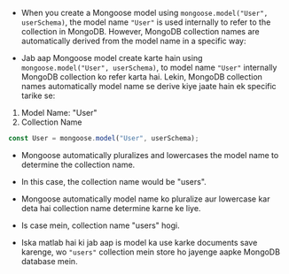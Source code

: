 - When you create a Mongoose model using `mongoose.model("User", userSchema)`, the model name `"User"` is used internally to refer to the collection in MongoDB. However, MongoDB collection names are automatically derived from the model name in a specific way:

- Jab aap Mongoose model create karte hain using `mongoose.model("User", userSchema)`, to model name `"User"` internally MongoDB collection ko refer karta hai. Lekin, MongoDB collection names automatically model name se derive kiye jaate hain ek specific tarike se:

1. Model Name: "User"
2. Collection Name


````javascript
const User = mongoose.model("User", userSchema);

````
- Mongoose automatically pluralizes and lowercases the model name to determine the collection name.

- In this case, the collection name would be "users".

- Mongoose automatically model name ko pluralize aur lowercase kar deta hai collection name determine karne ke liye.

- Is case mein, collection name "users" hogi.


- Iska matlab hai ki jab aap is model ka use karke documents save karenge, wo `"users"` collection mein store ho jayenge aapke MongoDB database mein.